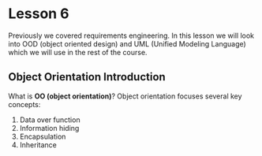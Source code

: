 # Lesson 6

Previously we covered requirements engineering. In this lesson we will look into OOD (object oriented design) and UML (Unified Modeling Language) which we will use in the rest of the course.

## Object Orientation Introduction

What is **OO (object orientation)**? Object orientation focuses several key concepts:

1. Data over function
2. Information hiding
3. Encapsulation
4. Inheritance
